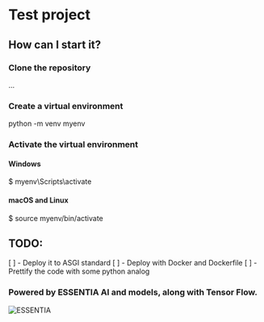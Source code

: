 # Test project

## How can I start it?

### Clone the repository

...

### Create a virtual environment

python -m venv myenv

### Activate the virtual environment

#### Windows

$ myenv\Scripts\activate

#### macOS and Linux

$ source myenv/bin/activate

## TODO:

[ ] - Deploy it to ASGI standard
[ ] - Deploy with Docker and Dockerfile
[ ] - Prettify the code with some python analog

### Powered by ESSENTIA AI and models, along with Tensor Flow.

![ESSENTIA](https://essentia.upf.edu/_static/essentia_logo.svg)
